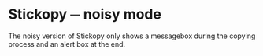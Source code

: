 # Stickopy ─ noisy mode

The noisy version of Stickopy only shows a messagebox during the copying process and an alert box at the end.